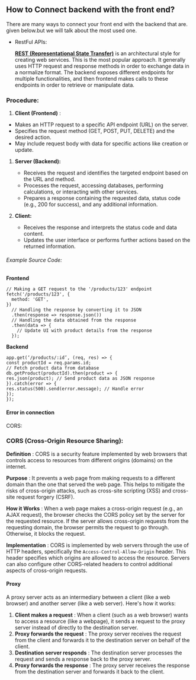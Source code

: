 ## How to Connect backend with the front end?

There are  many ways to connect your front end with the backend that are. given below.but we will talk about the most used one.

* RestFul APIs:

  [****REST (Representational State Transfer)****](https://www.geeksforgeeks.org/rest-api-introduction/) is an architectural style for creating web services.  This is the most popular approach. It generally uses HTTP request and response methods in order to exchange data in a normalize format. The backend exposes different endpoints for multiple functionalities, and then frontend makes calls to these endpoints in order to retrieve or manipulate data.

### Procedure:

1. ****Client (Frontend)**** :

* Makes an HTTP request to a specific API endpoint (URL) on the server.
* Specifies the request method (GET, POST, PUT, DELETE) and the desired action.
* May include request body with data for specific actions like creation or update.

1. ****Server (Backend):****

   * Receives the request and identifies the targeted endpoint based on the URL and method.
   * Processes the request, accessing databases, performing calculations, or interacting with other services.
   * Prepares a response containing the requested data, status code (e.g., 200 for success), and any additional information.
2. ****Client:****

   * Receives the response and interprets the status code and data content.
   * Updates the user interface or performs further actions based on the returned information.

###### Example Source Code:

**Frontend**

```
// Making a GET request to the '/products/123' endpoint 
fetch('/products/123', { 
  method: 'GET', 
}) 
  // Handling the response by converting it to JSON 
  .then(response => response.json()) 
  // Handling the data obtained from the response 
  .then(data => { 
    // Update UI with product details from the response 
  }); 
```

**Backend**


```
app.get(‘/products/:id’, (req, res) => {
const productId = req.params.id;
// Fetch product data from database
db.getProduct(productId).then(product => {
res.json(product); // Send product data as JSON response
}).catch(error => {
res.status(500).send(error.message); // Handle error
});
});
```

#### Error in connection


CORS:


### CORS (Cross-Origin Resource Sharing):

 **Definition** : CORS is a security feature implemented by web browsers that controls access to resources from different origins (domains) on the internet.

 **Purpose** : It prevents a web page from making requests to a different domain than the one that served the web page. This helps to mitigate the risks of cross-origin attacks, such as cross-site scripting (XSS) and cross-site request forgery (CSRF).

 **How it Works** : When a web page makes a cross-origin request (e.g., an AJAX request), the browser checks the CORS policy set by the server for the requested resource. If the server allows cross-origin requests from the requesting domain, the browser permits the request to go through. Otherwise, it blocks the request.

 **Implementation** : CORS is implemented by web servers through the use of HTTP headers, specifically the `Access-Control-Allow-Origin` header. This header specifies which origins are allowed to access the resource. Servers can also configure other CORS-related headers to control additional aspects of cross-origin requests.



#### Proxy

A proxy server acts as an intermediary between a client (like a web browser) and another server (like a web server). Here's how it works:

1. **Client makes a request** : When a client (such as a web browser) wants to access a resource (like a webpage), it sends a request to the proxy server instead of directly to the destination server.
2. **Proxy forwards the request** : The proxy server receives the request from the client and forwards it to the destination server on behalf of the client.
3. **Destination server responds** : The destination server processes the request and sends a response back to the proxy server.
4. **Proxy forwards the response** : The proxy server receives the response from the destination server and forwards it back to the client.

